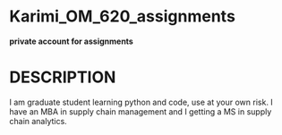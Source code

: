 # Karimi_OM_620_assignments
**private account for assignments**

# DESCRIPTION
I am graduate student learning python and code, use at your own risk. I have an MBA in supply chain management and I getting a MS in supply chain analytics.

